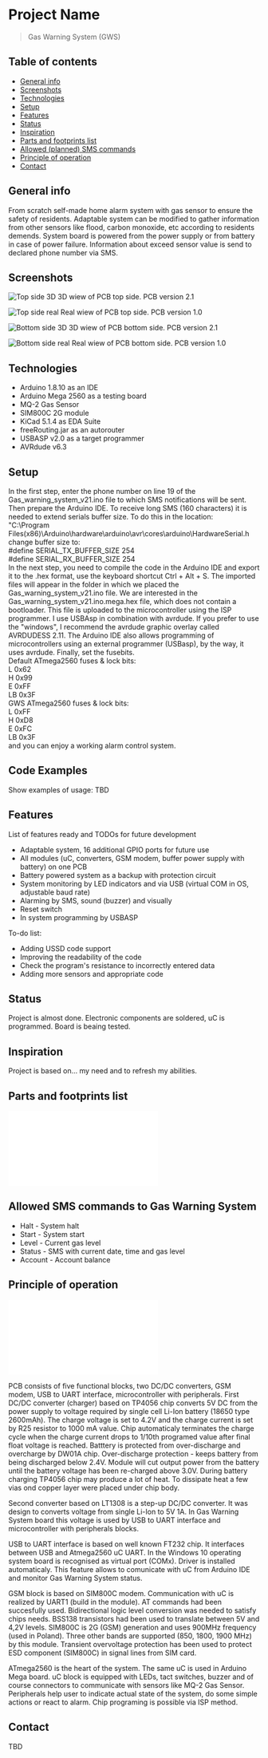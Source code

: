 # Project Name
> Gas Warning System (GWS)

## Table of contents
* [General info](#general-info)
* [Screenshots](#screenshots)
* [Technologies](#technologies)
* [Setup](#setup)
* [Features](#features)
* [Status](#status)
* [Inspiration](#inspiration)
* [Parts and footprints list](#Parts-and-footprints-list)
* [Allowed (planned) SMS commands](#Allowed-(planned)-SMS-commands)
* [Principle of operation](#principle-of-operation)
* [Contact](#contact)

## General info
From scratch self-made home alarm system with gas sensor to ensure the safety of residents.
Adaptable system can be modified to gather information from other sensors like flood, carbon monoxide, etc according to residents demends.
System board is powered from the power supply or from battery in case of power failure.
Information about exceed sensor value is send to declared phone number via SMS.

## Screenshots
![Top side 3D](./img/Top_side.jpg)
3D wiew of PCB top side. PCB version 2.1

![Top side real](./img/Real_top_side.jpg)
Real wiew of PCB top side. PCB version 1.0

![Bottom side 3D](./img/Bottom_side.jpg)
3D wiew of PCB bottom side. PCB version 2.1

![Bottom side real](./img/Real_bottom_side.jpg)
Real wiew of PCB bottom side. PCB version 1.0

## Technologies
* Arduino 1.8.10 as an IDE
* Arduino Mega 2560 as a testing board
* MQ-2 Gas Sensor
* SIM800C 2G module
* KiCad 5.1.4 as EDA Suite
* freeRouting.jar as an autorouter
* USBASP v2.0 as a target programmer
* AVRdude v6.3

## Setup
In the first step, enter the phone number on line 19 of the Gas_warning_system_v21.ino file to which SMS notifications will be sent. Then prepare the Arduino IDE. To receive long SMS (160 characters) it is needed to extend serials buffer size. To do this in the location:  
"C:\Program Files(x86)\Arduino\hardware\arduino\avr\cores\arduino\HardwareSerial.h  
change buffer size to:  
#define SERIAL_TX_BUFFER_SIZE 254  
#define SERIAL_RX_BUFFER_SIZE 254  
In the next step, you need to compile the code in the Arduino IDE and export it to the .hex format, use the keyboard shortcut Ctrl + Alt + S. The imported files will appear in the folder in which we placed the Gas_warning_system_v21.ino file. We are interested in the Gas_warning_system_v21.ino.mega.hex file, which does not contain a bootloader. This file is uploaded to the microcontroller using the ISP programmer. I use USBAsp in combination with avrdude. If you prefer to use the "windows", I recommend the avrdude graphic overlay called AVRDUDESS 2.11. The Arduino IDE also allows programming of microcontrollers using an external programmer (USBasp), by the way, it uses avrdude. 
Finally, set the fusebits.  
Default ATmega2560 fuses & lock bits:  
L 0x62  
H 0x99  
E 0xFF  
LB 0x3F  
GWS ATmega2560 fuses & lock bits:  
L 0xFF  
H 0xD8  
E 0xFC  
LB 0x3F  
and you can enjoy a working alarm control system.

## Code Examples
Show examples of usage: TBD

## Features
List of features ready and TODOs for future development
* Adaptable system, 16 additional GPIO ports for future use
* All modules (uC, converters, GSM modem, buffer power supply with battery) on one PCB
* Battery powered system as a backup with protection circuit
* System monitoring by LED indicators and via USB (virtual COM in OS, adjustable baud rate)
* Alarming by SMS, sound (buzzer) and visually
* Reset switch
* In system programming by USBASP 

To-do list:
* Adding USSD code support
* Improving the readability of the code
* Check the program's resistance to incorrectly entered data
* Adding more sensors and appropriate code

## Status
Project is almost done. Electronic components are soldered, uC is programmed. Board is beaing tested.

## Inspiration
Project is based on... my need and to refresh my abilities.

## Parts and footprints list
![Parts used to build Gas Warning System](./Parts_list.txt)

## Allowed SMS commands to Gas Warning System
* Halt - System halt
* Start - System start
* Level - Current gas level
* Status - SMS with current date, time and gas level
* Account - Account balance

## Principle of operation
![Board schematic](./img/Schematic2.1.pdf)

PCB consists of five functional blocks, two DC/DC converters, GSM modem, USB to UART interface, microcontroller with peripherals.
First DC/DC converter (charger) based on TP4056 chip converts 5V DC from the power supply to voltage required by single cell Li-Ion battery (18650 type 2600mAh). The charge voltage is set to 4.2V and the charge current is set by R25 resistor to 1000 mA value. Chip automaticaly terminates the charge cycle when the charge current drops to 1/10th programed value after final float voltage is reached. Batttery is protected from over-discharge and overcharge by DW01A chip. Over-discharge protection - keeps battery from being discharged below 2.4V. Module will cut output power from the battery until the battery voltage has been re-charged above 3.0V. During battery charging TP4056 chip may produce a lot of heat. To dissipate heat a few vias ond copper layer were placed under chip body.

Second converter based on LT1308 is a step-up DC/DC converter. It was design to converts voltage from single Li-Ion to 5V 1A. In Gas Warning System board this voltage is used by USB to UART interface and microcontroller with peripherals blocks.

USB to UART interface is based on well known FT232 chip. It interfaces between USB and Atmega2560 uC UART. In the Windows 10 operating system board is recognised as virtual port (COMx). Driver is installed automaticaly. This feature allows to comunicate with uC from Arduino IDE and monitor Gas Warning System status.

GSM block is based on SIM800C modem. Communication with uC is realized by UART1 (build in the module). AT commands had been succesfully used. Bidirectional logic level conversion was needed to satisfy chips needs. BSS138 transistors had been used to translate between 5V and 4,2V levels. SIM800C is 2G (GSM) generation and uses 900MHz frequency (used in Poland). Three other bands are supported (850, 1800, 1900 MHz) by this module. Transient overvoltage protection has been used to protect ESD component (SIM800C) in signal lines from SIM card.

ATmega2560 is the heart of the system. The same uC is used in Arduino Mega board. uC block is equipped with LEDs, tact switches, buzzer and of course connectors to communicate with sensors like MQ-2 Gas Sensor. Peripherals help user to indicate actual state of the system, do some simple actions or react to alarm. Chip programing is possible via ISP method.


## Contact
TBD
